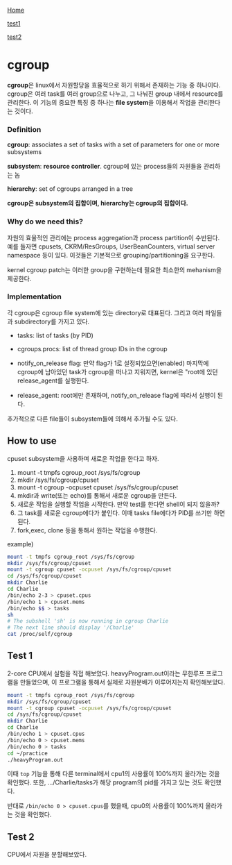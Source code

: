 [Home](https://hipiphock.github.io/)

[test1](https://hipiphock.github.io/cgroup/test1)

[test2](https://hipiphock.github.io/cgroup/test2)

# cgroup
**cgroup**은 linux에서 자원할당을 효율적으로 하기 위해서 존재하는 기능 중 하나이다.
cgroup은 여러 task를 여러 group으로 나누고, 그 나눠진 group 내에서 resource를 관리한다.
이 기능의 중요한 특징 중 하나는 **file system**을 이용해서 작업을 관리한다는 것이다.

### Definition

**cgroup**: associates a set of tasks with a set of parameters for one or more subsystems
  
**subsystem**:  **resource controller**. cgroup에 있는 process들의 자원들을 관리하는 놈
  
**hierarchy**:  set of cgroups arranged in a tree
  
**cgroup은 subsystem의 집합이며, hierarchy는 cgroup의 집합이다.**

### Why do we need this?

자원의 효율적인 관리에는 process aggregation과 process partition이 수반된다. 예를 들자면 cpusets, CKRM/ResGroups, UserBeanCounters, virtual server namespace 등이 있다. 이것들은 기본적으로 grouping/partitioning을 요구한다.
  
kernel cgroup patch는 이러한 group을 구현하는데 필요한 최소한의 mehanism을 제공한다.

### Implementation

각 cgroup은 cgroup file system에 있는 directory로 대표된다. 그리고 여러 파일들과 subdirectory를 가지고 있다.

*  tasks: list of tasks (by PID)

*  cgroups.procs: list of thread group IDs in the cgroup

*  notify_on_release flag: 만약 flag가 1로 설정되었으면(enabled) 마지막에 cgroup에 남아있던 task가 cgroup을 떠나고 지워지면, kernel은 "root에 있던 release_agent를 실행한다.

*  release_agent: root에만 존재하며, notify_on_release flag에 따라서 실행이 된다.

추가적으로 다른 file들이 subsystem들에 의해서 추가될 수도 있다.


## How to use
cpuset subsystem을 사용하며 새로운 작업을 한다고 하자.

1. mount -t tmpfs cgroup_root /sys/fs/cgroup
2. mkdir /sys/fs/cgroup/cpuset
3. mount -t cgroup -ocpuset cpuset /sys/fs/cgroup/cpuset
4. mkdir과 write(또는 echo)를 통해서 새로운 cgroup을 만든다.
5. 새로운 작업을 실행할 작업을 시작한다. 만약 test를 한다면 shell이 되지 않을까?
6. 그 task를 새로운 cgroup에다가 붙인다. 이때 tasks file에다가 PID를 쓰기만 하면 된다.
7. fork,exec, clone 등을 통해서 원하는 작업을 수행한다.

example)

``` bash
mount -t tmpfs cgroup_root /sys/fs/cgroup
mkdir /sys/fs/cgroup/cpuset
mount -t cgroup cpuset -ocpuset /sys/fs/cgroup/cpuset
cd /sys/fs/cgroup/cpuset
mkdir Charlie
cd Charlie
/bin/echo 2-3 > cpuset.cpus
/bin/echo 1 > cpuset.mems
/bin/echo $$ > tasks
sh
# The subshell 'sh' is now running in cgroup Charlie
# The next line should display '/Charlie'
cat /proc/self/cgroup
```

## Test 1
2-core CPU에서 실험을 직접 해보았다.
heavyProgram.out이라는 무한루프 프로그램을 만들었으며, 이 프로그램을 통해서 실제로 자원분배가 이루어지는지 확인해보았다.

``` bash
mount -t tmpfs cgroup_root /sys/fs/cgroup
mkdir /sys/fs/cgroup/cpuset
mount -t cgroup cpuset -ocpuset /sys/fs/cgroup/cpuset
cd /sys/fs/cgroup/cpuset
mkdir Charlie
cd Charlie
/bin/echo 1 > cpuset.cpus
/bin/echo 0 > cpuset.mems
/bin/echo 0 > tasks
cd ~/practice
./heavyProgram.out
```
이때 `top` 기능을 통해 다른 terminal에서 cpu1의 사용률이 100%까지 올라가는 것을 확인했다. 또한, .../Charlie/tasks가 해당 program의 pid를 가지고 있는 것도 확인했다.

반대로 `/bin/echo 0 > cpuset.cpus`를 했을때, cpu0의 사용률이 100%까지 올라가는 것을 확인했다.

## Test 2
CPU에서 자원을 분할해보았다.
